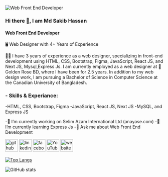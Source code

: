 ![Web Front End Developer](https://media.licdn.com/dms/image/v2/D4D16AQEkKZenCUUOZA/profile-displaybackgroundimage-shrink_350_1400/profile-displaybackgroundimage-shrink_350_1400/0/1698903660190?e=1734566400&v=beta&t=Fjsxv4_KdEk5QrVMR4ejbndYs5jI-H3RdAGzrprCadM)
### Hi there 👋, I am Md Sakib Hassan
#### Web Front End Developer

🖥 Web Designer with 4+ Years of Experience

👨‍💻 I have 3 years of experience as a web designer, specializing in front-end development using HTML, CSS, Bootstrap, Figma, JavaScript, React JS, and Next JS, Mysql,Express Js. I am currently employed as a web designer 
at 💄Golden Rose BD, where I have been for 2.5 years. In addition to my web design work, I am pursuing a Bachelor of Science in Computer Science at the Canadian University of Bangladesh.

### - Skills & Experiance:
 -HTML, CSS, Bootstrap, Figma
 -JavaScript, React JS, Next JS
 -MySQL, and Express JS
  
 -🔭 I’m currently working on Selim Azam International Ltd (anayase.com)
 -🌱 I’m currently learning Express Js 
 -💬 Ask me about Web Front End Development 


[<img src='https://cdn.jsdelivr.net/npm/simple-icons@3.0.1/icons/github.svg' alt='github' height='40'>](https://github.com/mdsakibhassan2001)  [<img src='https://cdn.jsdelivr.net/npm/simple-icons@3.0.1/icons/linkedin.svg' alt='linkedin' height='40'>](https://www.linkedin.com/in/md-sakib-hassan-919a00201/?trk=opento_sprofile_details/)  [<img src='https://cdn.jsdelivr.net/npm/simple-icons@3.0.1/icons/facebook.svg' alt='facebook' height='40'>](https://www.facebook.com/profile.php?id=61550243630822&rdid=1jDgNUkedBy5GohW&share_url=https%3A%2F%2Fwww.facebook.com%2Fshare%2F14dG8yGF4w%2F)  [<img src='https://cdn.jsdelivr.net/npm/simple-icons@3.0.1/icons/youtube.svg' alt='YouTube' height='40'>](https://www.youtube.com/channel/https://www.youtube.com/channel/UC4PArsNP5n73lKCQrW2brlQ)  [<img src='https://cdn.jsdelivr.net/npm/simple-icons@3.0.1/icons/icloud.svg' alt='website' height='40'>](https://mdsakibhassan2001.github.io/Portfolio/)  

[![Top Langs](https://github-readme-stats.vercel.app/api/top-langs/?username=mdsakibhassan2001)](https://github.com/anuraghazra/github-readme-stats)

![GitHub stats](https://github-readme-stats.vercel.app/api?username=mdsakibhassan2001&show_icons=true&count_private=true)  


